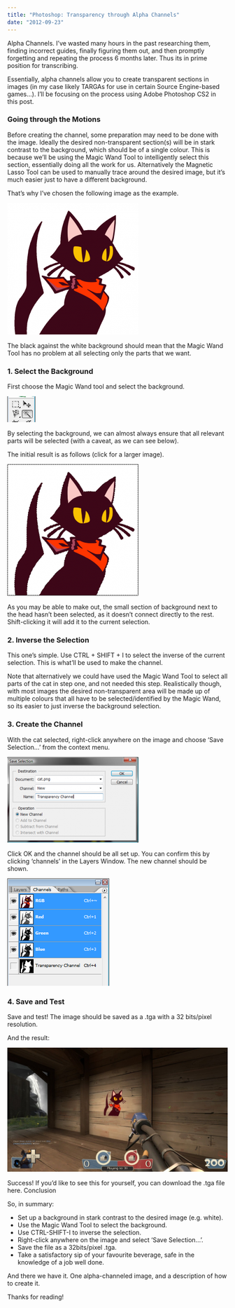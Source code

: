 ```yaml
---
title: "Photoshop: Transparency through Alpha Channels"
date: "2012-09-23"
---
```


Alpha Channels. I’ve wasted many hours in the past researching them, finding incorrect guides, finally figuring them out, and then promptly forgetting and repeating the process 6 months later. Thus its in prime position for transcribing.

Essentially, alpha channels allow you to create transparent sections in images (in my case likely TARGAs for use in certain Source Engine-based games…). I’ll be focusing on the process using Adobe Photoshop CS2 in this post.

### Going through the Motions

Before creating the channel, some preparation may need to be done with the image. Ideally the desired non-transparent section(s) will be in stark contrast to the background, which should be of a single colour. This is because we’ll be using the Magic Wand Tool to intelligently select this section, essentially doing all the work for us.
Alternatively the Magnetic Lasso Tool can be used to manually trace around the desired image, but it’s much easier just to have a different background.

That’s why I’ve chosen the following image as the example.

![A picture of a black cat against a white background](/posts/alpha-channels/cat.png)

The black against the white background should mean that the Magic Wand Tool has no problem at all selecting only the parts that we want.

### 1. Select the Background

First choose the Magic Wand tool and select the background.

![The Photoshop Magic Wand tool](/posts/alpha-channels/magic-wand.png)

By selecting the background, we can almost always ensure that all relevant parts will be selected (with a caveat, as we can see below).

The initial result is as follows (click for a larger image).

![The black cat picture with only the background selected](/posts/alpha-channels/cat-first-selection.png)

As you may be able to make out, the small section of background next to the head hasn’t been selected, as it doesn’t connect directly to the rest. Shift-clicking it will add it to the current selection.

### 2. Inverse the Selection

This one’s simple. Use CTRL + SHIFT + I to select the inverse of the current selection. This is what’ll be used to make the channel.

Note that alternatively we could have used the Magic Wand Tool to select all parts of the cat in step one, and not needed this step. Realistically though, with most images the desired non-transparent area will be made up of multiple colours that all have to be selected/identified by the Magic Wand, so its easier to just inverse the background selection.

### 3. Create the Channel

With the cat selected, right-click anywhere on the image and choose ‘Save Selection…’ from the context menu.

![The save selection menu](/posts/alpha-channels/save-selection.png)

Click OK and the channel should be all set up. You can confirm this by clicking ‘channels’ in the Layers Window. The new channel should be shown.

![The list of channels](/posts/alpha-channels/channels.png)

### 4. Save and Test

Save and test! The image should be saved as a .tga with a 32 bits/pixel resolution.

And the result:

![The final result](/posts/alpha-channels/2012-09-23_00004-1024x576.jpg)

Success! If you’d like to see this for yourself, you can download the .tga file here.
Conclusion

So, in summary:

-   Set up a background in stark contrast to the desired image (e.g. white).
-   Use the Magic Wand Tool to select the background.
-   Use CTRL-SHIFT-I to inverse the selection.
-   Right-click anywhere on the image and select ‘Save Selection…’.
-   Save the file as a 32bits/pixel .tga.
-   Take a satisfactory sip of your favourite beverage, safe in the knowledge of a job well done.

And there we have it. One alpha-channeled image, and a description of how to create it.

Thanks for reading!
